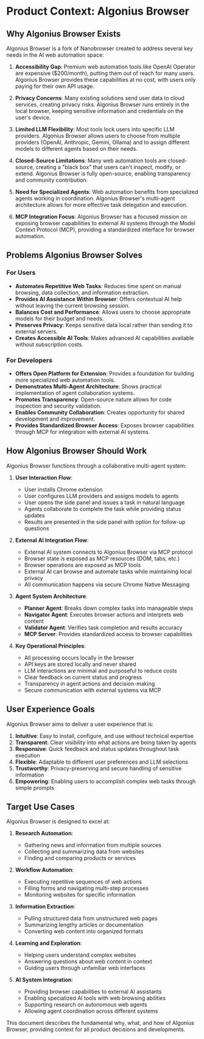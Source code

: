 # Product Context: Algonius Browser

## Why Algonius Browser Exists

Algonius Browser is a fork of Nanobrowser created to address several key needs in the AI web automation space:

1. **Accessibility Gap**: Premium web automation tools like OpenAI Operator are expensive ($200/month), putting them out of reach for many users. Algonius Browser provides these capabilities at no cost, with users only paying for their own API usage.

2. **Privacy Concerns**: Many existing solutions send user data to cloud services, creating privacy risks. Algonius Browser runs entirely in the local browser, keeping sensitive information and credentials on the user's device.

3. **Limited LLM Flexibility**: Most tools lock users into specific LLM providers. Algonius Browser allows users to choose from multiple providers (OpenAI, Anthropic, Gemini, Ollama) and to assign different models to different agents based on their needs.

4. **Closed-Source Limitations**: Many web automation tools are closed-source, creating a "black box" that users can't inspect, modify, or extend. Algonius Browser is fully open-source, enabling transparency and community contribution.

5. **Need for Specialized Agents**: Web automation benefits from specialized agents working in coordination. Algonius Browser's multi-agent architecture allows for more effective task delegation and execution.

6. **MCP Integration Focus**: Algonius Browser has a focused mission on exposing browser capabilities to external AI systems through the Model Context Protocol (MCP), providing a standardized interface for browser automation.

## Problems Algonius Browser Solves

### For Users
- **Automates Repetitive Web Tasks**: Reduces time spent on manual browsing, data collection, and information extraction.
- **Provides AI Assistance Within Browser**: Offers contextual AI help without leaving the current browsing session.
- **Balances Cost and Performance**: Allows users to choose appropriate models for their budget and needs.
- **Preserves Privacy**: Keeps sensitive data local rather than sending it to external servers.
- **Creates Accessible AI Tools**: Makes advanced AI capabilities available without subscription costs.

### For Developers
- **Offers Open Platform for Extension**: Provides a foundation for building more specialized web automation tools.
- **Demonstrates Multi-Agent Architecture**: Shows practical implementation of agent collaboration systems.
- **Promotes Transparency**: Open-source nature allows for code inspection and security validation.
- **Enables Community Collaboration**: Creates opportunity for shared development and improvement.
- **Provides Standardized Browser Access**: Exposes browser capabilities through MCP for integration with external AI systems.

## How Algonius Browser Should Work

Algonius Browser functions through a collaborative multi-agent system:

1. **User Interaction Flow**:
   - User installs Chrome extension
   - User configures LLM providers and assigns models to agents
   - User opens the side panel and issues a task in natural language
   - Agents collaborate to complete the task while providing status updates
   - Results are presented in the side panel with option for follow-up questions

2. **External AI Integration Flow**:
   - External AI system connects to Algonius Browser via MCP protocol
   - Browser state is exposed as MCP resources (DOM, tabs, etc.)
   - Browser operations are exposed as MCP tools
   - External AI can browse and automate tasks while maintaining local privacy
   - All communication happens via secure Chrome Native Messaging

3. **Agent System Architecture**:
   - **Planner Agent**: Breaks down complex tasks into manageable steps
   - **Navigator Agent**: Executes browser actions and interprets web content
   - **Validator Agent**: Verifies task completion and results accuracy
   - **MCP Server**: Provides standardized access to browser capabilities

4. **Key Operational Principles**:
   - All processing occurs locally in the browser
   - API keys are stored locally and never shared
   - LLM interactions are minimal and purposeful to reduce costs
   - Clear feedback on current status and progress
   - Transparency in agent actions and decision-making
   - Secure communication with external systems via MCP

## User Experience Goals

Algonius Browser aims to deliver a user experience that is:

1. **Intuitive**: Easy to install, configure, and use without technical expertise
2. **Transparent**: Clear visibility into what actions are being taken by agents
3. **Responsive**: Quick feedback and status updates throughout task execution
4. **Flexible**: Adaptable to different user preferences and LLM selections
5. **Trustworthy**: Privacy-preserving and secure handling of sensitive information
6. **Empowering**: Enabling users to accomplish complex web tasks through simple prompts

## Target Use Cases

Algonius Browser is designed to excel at:

1. **Research Automation**:
   - Gathering news and information from multiple sources
   - Collecting and summarizing data from websites
   - Finding and comparing products or services

2. **Workflow Automation**:
   - Executing repetitive sequences of web actions
   - Filling forms and navigating multi-step processes
   - Monitoring websites for specific information

3. **Information Extraction**:
   - Pulling structured data from unstructured web pages
   - Summarizing lengthy articles or documentation
   - Converting web content into organized formats

4. **Learning and Exploration**:
   - Helping users understand complex websites
   - Answering questions about web content in context
   - Guiding users through unfamiliar web interfaces

5. **AI System Integration**:
   - Providing browser capabilities to external AI assistants
   - Enabling specialized AI tools with web browsing abilities
   - Supporting research on autonomous web agents
   - Allowing agent coordination across different systems

This document describes the fundamental why, what, and how of Algonius Browser, providing context for all product decisions and developments.
